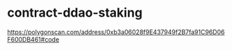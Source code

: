 # contract-ddao-staking

https://polygonscan.com/address/0xb3a06028f9E437949f2B7fa91C96D06F600DB461#code
